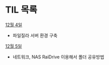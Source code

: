 # TIL 목록

[12월 4일](https://github.com/juwalove7/TIL/blob/main/2023%EB%85%84/12%EC%9B%94/12%EC%9B%94%204%EC%9D%BC.md)

- 파일질라 서버 환경 구축

[12월 5일]()

- 네트워크, NAS RaiDrive 이용해서 폴더 공유방법